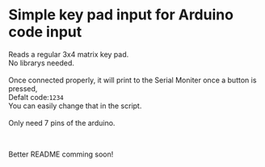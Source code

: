 # Simple key pad input for Arduino code input

Reads a regular 3x4 matrix key pad. <br>
No librarys needed. <br>
<br>
Once connected properly, it will print to the Serial Moniter once a button is pressed, <br>
Defalt code:`1234` <br>
You can easily change that in the script. <br>
<br>
Only need 7 pins of the arduino.<br>

<br>

Better README comming soon!

<br>
